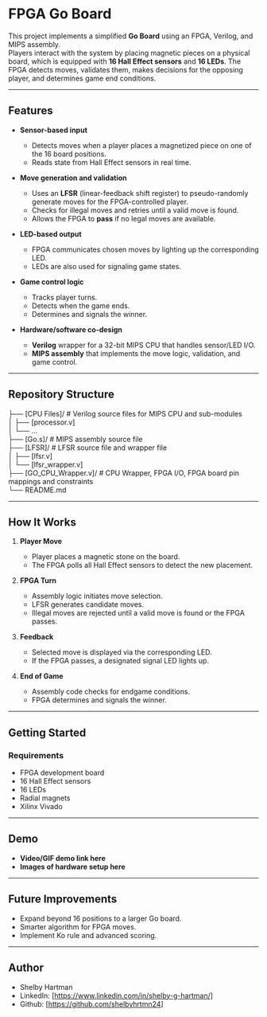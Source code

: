 # FPGA Go Board

This project implements a simplified **Go Board** using an FPGA, Verilog, and MIPS assembly.  
Players interact with the system by placing magnetic pieces on a physical board, which is equipped with **16 Hall Effect sensors** and **16 LEDs**. The FPGA detects moves, validates them, makes decisions for the opposing player, and determines game end conditions.

---

## Features

- **Sensor-based input**  
  - Detects moves when a player places a magnetized piece on one of the 16 board positions.  
  - Reads state from Hall Effect sensors in real time.

- **Move generation and validation**  
  - Uses an **LFSR** (linear-feedback shift register) to pseudo-randomly generate moves for the FPGA-controlled player.  
  - Checks for illegal moves and retries until a valid move is found.  
  - Allows the FPGA to **pass** if no legal moves are available.

- **LED-based output**  
  - FPGA communicates chosen moves by lighting up the corresponding LED.  
  - LEDs are also used for signaling game states.

- **Game control logic**  
  - Tracks player turns.  
  - Detects when the game ends.  
  - Determines and signals the winner.

- **Hardware/software co-design**  
  - **Verilog** wrapper for a 32-bit MIPS CPU that handles sensor/LED I/O.  
  - **MIPS assembly** that implements the move logic, validation, and game control.

---

## Repository Structure

├── [CPU Files]/ # Verilog source files for MIPS CPU and sub-modules  
│ ├── [processor.v]  
│ └── ...  
├── [Go.s]/ # MIPS assembly source file  
├── [LFSR]/ # LFSR source file and wrapper file  
│ ├── [lfsr.v]  
│ └── [lfsr_wrapper.v]  
├── [GO_CPU_Wrapper.v]/ # CPU Wrapper, FPGA I/O, FPGA board pin mappings and constraints  
└── README.md  

---

## How It Works

1. **Player Move**  
   - Player places a magnetic stone on the board.  
   - The FPGA polls all Hall Effect sensors to detect the new placement.  

2. **FPGA Turn**  
   - Assembly logic initiates move selection.  
   - LFSR generates candidate moves.  
   - Illegal moves are rejected until a valid move is found or the FPGA passes.  

3. **Feedback**  
   - Selected move is displayed via the corresponding LED.  
   - If the FPGA passes, a designated signal LED lights up.  

4. **End of Game**  
   - Assembly code checks for endgame conditions.  
   - FPGA determines and signals the winner.  

---

## Getting Started

### Requirements
- FPGA development board  
- 16 Hall Effect sensors  
- 16 LEDs  
- Radial magnets  
- Xilinx Vivado  

---

## Demo

- **Video/GIF demo link here**  
- **Images of hardware setup here**

---

## Future Improvements

- Expand beyond 16 positions to a larger Go board.  
- Smarter algorithm for FPGA moves.  
- Implement Ko rule and advanced scoring.  

---

## Author

- Shelby Hartman   
- LinkedIn: [https://www.linkedin.com/in/shelby-g-hartman/]
- Github: [https://github.com/shelbyhrtmn24]
